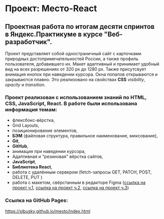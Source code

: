 # Проект: Место-React

## Проектная работа по итогам десяти спринтов в Яндекс.Практикуме в курсе "Веб-разработчик".

Проект представляет собой одностраничный сайт с  карточками природных достопримечательностей России, а также профиль пользователя, добавившего их. Макет адаптивный и принимает удобный вид на всех разрешениях от 320 px до 1280 px. Также присутсвует анимация кнопок при наведении курсора. Окна попапов открываются и закрываются плавно. Это реализовано на свойствах **CSS** _visibility_, _opacity_ и _transition_.

### Проект реализован с использованием знаний по HTML, CSS, JavaScript, React. В работе были использована информация темам:

- флексбокс-вёрстка,
- Grid Layouts,
- позиционирование элементов,
- **БЭМ** (файловая структура, правильное наименование, миксование),
- **Git**,
- **GitHub**,
- анимация при наведении курсора,
- Адаптивная и "резиновая" вёрстка сайтов,
- **JavaScript**,
- **Библиотека React**,
- работа с удалённым сервером (fetch-запросы GET, PATCH, POST, DELETE, PUT )
- работа с макетом, свёрстанным в редакторе Figma ([ссылка на проект ч.1](https://www.figma.com/file/2cn9N9jSkmxD84oJik7xL7/JavaScript.-Sprint-4?node-id=0%3A1), [ссылка на проект ч.2](https://www.figma.com/file/bjyvbKKJN2naO0ucURl2Z0/JavaScript.-Sprint-5?node-id=0%3A1), [ссылка на проект ч.3](https://www.figma.com/file/kRVLKwYG3d1HGLvh7JFWRT/JavaScript.-Sprint-6?node-id=0%3A1))

### Ссылка на GitHub Pages:

https://sibusky.github.io/mesto/index.html